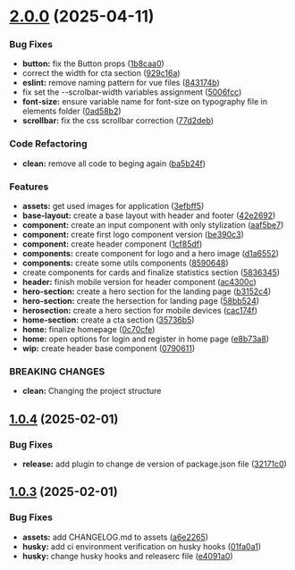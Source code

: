 # [2.0.0](https://github.com/MatGPereira/sniply/compare/v1.0.4...v2.0.0) (2025-04-11)


### Bug Fixes

* **button:** fix the Button props ([1b8caa0](https://github.com/MatGPereira/sniply/commit/1b8caa069168dc248dabb91d67a93f38c6923486))
* correct the width for cta section ([929c16a](https://github.com/MatGPereira/sniply/commit/929c16aac485f78caf0a7eb8b92c0063abbf98ea))
* **eslint:** remove naming pattern for vue files ([843174b](https://github.com/MatGPereira/sniply/commit/843174b79a8563fb925a41c94824238a8d3a196f))
* fix set the --scrolbar-width variables assignment ([5006fcc](https://github.com/MatGPereira/sniply/commit/5006fcc00c224c9709b6cf2ca5517e2e8a44e5ae))
* **font-size:** ensure variable name for font-size on typography file in elements folder ([0ad58b2](https://github.com/MatGPereira/sniply/commit/0ad58b2c175fc0d1e1cdc225cc9066a5b6e18a96))
* **scrollbar:** fix the css scrollbar correction ([77d2deb](https://github.com/MatGPereira/sniply/commit/77d2deb321111e9f7edc645579e9e8598312081f))


### Code Refactoring

* **clean:** remove all code to beging again ([ba5b24f](https://github.com/MatGPereira/sniply/commit/ba5b24fff0158dd0ee00c6a3832532e2906929b6))


### Features

* **assets:** get used images for application ([3efbff5](https://github.com/MatGPereira/sniply/commit/3efbff53010babfde0243c7a39db4cfd5ae7b83c))
* **base-layout:** create a base layout with header and footer ([42e2692](https://github.com/MatGPereira/sniply/commit/42e269200c7811e0ca53e472cffadceaea6f2ce6))
* **component:** create an input component with only stylization ([aaf5be7](https://github.com/MatGPereira/sniply/commit/aaf5be7e28a735634388d59f686845015c29af9f))
* **component:** create first logo component version ([be390c3](https://github.com/MatGPereira/sniply/commit/be390c357b1e778c7fdacf8dfb60f10d68b4e137))
* **component:** create header component ([1cf85df](https://github.com/MatGPereira/sniply/commit/1cf85df18e872b06c601efecd9fcd7ecb404a61f))
* **components:** create component for logo and a hero image ([d1a6552](https://github.com/MatGPereira/sniply/commit/d1a6552accf0d51e9a75f2f811d1568665a542e0))
* **components:** create some utils components ([8590648](https://github.com/MatGPereira/sniply/commit/85906481367106138729af0c49457bd25a4e77b4))
* create components for cards and finalize statistics section ([5836345](https://github.com/MatGPereira/sniply/commit/5836345b6165f025bda012ea66166ac651e7a7b6))
* **header:** finish mobile version for header component ([ac4300c](https://github.com/MatGPereira/sniply/commit/ac4300c5ccbeba26569485d5100562e744d64d41))
* **hero-section:** create a hero section for the landing page ([b3152c4](https://github.com/MatGPereira/sniply/commit/b3152c41a75353c21683eeba2c141d100242bd3b))
* **hero-section:** create the hersection for landing page ([58bb524](https://github.com/MatGPereira/sniply/commit/58bb5244a87fa051dad891818a44dd42b0684886))
* **herosection:** create a hero section for mobile devices ([cac174f](https://github.com/MatGPereira/sniply/commit/cac174f95f3270bd94172bc6ed28e60fe978e114))
* **home-section:** create a cta section ([35736b5](https://github.com/MatGPereira/sniply/commit/35736b5cbfc0f0dd03642250e7c58cb97ca4e698))
* **home:** finalize homepage ([0c70cfe](https://github.com/MatGPereira/sniply/commit/0c70cfea3a08ea217441008dbee73f4c5aeea242))
* **home:** open options for login and register in home page ([e8b73a8](https://github.com/MatGPereira/sniply/commit/e8b73a8324afae9b77aedace279eaba1525e1c46))
* **wip:** create header base component ([0790611](https://github.com/MatGPereira/sniply/commit/0790611081498d5ef1cda4217102c979025f197d))


### BREAKING CHANGES

* **clean:** Changing the project structure

## [1.0.4](https://github.com/MatGPereira/sniply/compare/v1.0.3...v1.0.4) (2025-02-01)


### Bug Fixes

* **release:** add plugin to change de version of package.json file ([32171c0](https://github.com/MatGPereira/sniply/commit/32171c00393de002691272fbf4e4d9838345a962))

## [1.0.3](https://github.com/MatGPereira/sniply/compare/v1.0.2...v1.0.3) (2025-02-01)


### Bug Fixes

* **assets:** add CHANGELOG.md to assets ([a6e2265](https://github.com/MatGPereira/sniply/commit/a6e2265a3741a3d127cd5d2f9ed45ff60b8e1c64))
* **husky:** add ci environment verification on husky hooks ([01fa0a1](https://github.com/MatGPereira/sniply/commit/01fa0a1cb34e55e5da9b93a6ef653afaa839c068))
* **husky:** change husky hooks and releaserc file ([e4091a0](https://github.com/MatGPereira/sniply/commit/e4091a01511d8cfffa6fafb4fc17c0fdeb98dcba))
